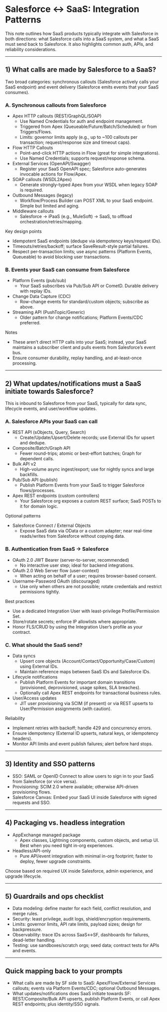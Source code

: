 # Salesforce ↔ SaaS: Integration Patterns

This note outlines how SaaS products typically integrate with Salesforce in both directions: what Salesforce calls into a SaaS system, and what a SaaS must send back to Salesforce. It also highlights common auth, APIs, and reliability considerations.

---

## 1) What calls are made by Salesforce to a SaaS?

Two broad categories: synchronous callouts (Salesforce actively calls your SaaS endpoint) and event delivery (Salesforce emits events that your SaaS consumes).

### A. Synchronous callouts from Salesforce

- Apex HTTP callouts (REST/GraphQL/SOAP)
	- Use Named Credentials for auth and endpoint management.
	- Triggered from Apex (Queueable/Future/Batch/Scheduled) or from Triggers/Flows.
	- Limits: governor limits apply (e.g., up to ~100 callouts per transaction; request/response size and timeout caps).
- Flow HTTP Callouts
	- Point-and-click HTTP actions in Flow (great for simple integrations).
	- Use Named Credentials; supports request/response schema.
- External Services (OpenAPI/Swagger)
	- Register your SaaS OpenAPI spec; Salesforce auto-generates invocable actions for Flow/Apex.
- SOAP callouts (WSDL2Apex)
	- Generate strongly-typed Apex from your WSDL when legacy SOAP is required.
- Outbound Messages (legacy)
	- Workflow/Process Builder can POST XML to your SaaS endpoint. Simple but limited and aging.
- Middleware callouts
	- Salesforce → iPaaS (e.g., MuleSoft) → SaaS, to offload orchestration/retries/mapping.

Key design points
- Idempotent SaaS endpoints (dedupe via idempotency keys/request IDs).
- Timeouts/retries/backoff; surface SaveResult-style partial failures.
- Respect per-transaction limits; use async patterns (Platform Events, Queueable) to avoid blocking user transactions.

### B. Events your SaaS can consume from Salesforce

- Platform Events (pub/sub)
	- Your SaaS subscribes via Pub/Sub API or CometD. Durable delivery with replay IDs.
- Change Data Capture (CDC)
	- Row-change events for standard/custom objects; subscribe as above.
- Streaming API (PushTopic/Generic)
	- Older pattern for change notifications; Platform Events/CDC preferred.

Notes
- These aren’t direct HTTP calls into your SaaS; instead, your SaaS maintains a subscriber client and pulls events from Salesforce’s event bus.
- Ensure consumer durability, replay handling, and at-least-once processing.

---

## 2) What updates/notifications must a SaaS initiate towards Salesforce?

This is inbound to Salesforce from your SaaS, typically for data sync, lifecycle events, and user/workflow updates.

### A. Salesforce APIs your SaaS can call

- REST API (sObjects, Query, Search)
	- Create/Update/Upsert/Delete records; use External IDs for upsert and dedupe.
- Composite/Batch/Graph API
	- Fewer round-trips; atomic or best-effort batches; Graph for dependent calls.
- Bulk API v2
	- High-volume async ingest/export; use for nightly syncs and large backfills.
- Pub/Sub API (publish)
	- Publish Platform Events from your SaaS to trigger Salesforce flows/processes.
- Apex REST endpoints (custom controllers)
	- Your Salesforce org exposes a custom REST surface; SaaS POSTs to it for domain logic.

Optional patterns
- Salesforce Connect / External Objects
	- Expose SaaS data via OData or a custom adapter; near real-time reads/writes from Salesforce without copying data.

### B. Authentication from SaaS → Salesforce

- OAuth 2.0 JWT Bearer (server-to-server, recommended)
	- No interactive user step; ideal for backend integrations.
- OAuth 2.0 Web Server flow (user-context)
	- When acting on behalf of a user; requires browser-based consent.
- Username-Password OAuth (discouraged)
	- Use only when others are not possible; rotate credentials and restrict permissions tightly.

Best practices
- Use a dedicated Integration User with least-privilege Profile/Permission Set.
- Store/rotate secrets; enforce IP allowlists where appropriate.
- Honor FLS/CRUD by using the Integration User’s profile as your contract.

### C. What should the SaaS send?

- Data syncs
	- Upsert core objects (Account/Contact/Opportunity/Case/Custom) using External IDs.
	- Maintain reference maps between SaaS IDs and Salesforce IDs.
- Lifecycle notifications
	- Publish Platform Events for important domain transitions (provisioned, deprovisioned, usage spikes, SLA breaches).
	- Optionally call Apex REST endpoints for transactional business rules.
- User/Access updates
	- JIT user provisioning via SCIM (if present) or via REST upserts to User/Permission assignments (with caution).

Reliability
- Implement retries with backoff; handle 429 and concurrency errors.
- Ensure idempotency (External ID upserts, natural keys, or idempotency headers).
- Monitor API limits and event publish failures; alert before hard stops.

---

## 3) Identity and SSO patterns

- SSO: SAML or OpenID Connect to allow users to sign in to your SaaS from Salesforce (or vice versa).
- Provisioning: SCIM 2.0 where available; otherwise API-driven provisioning flows.
- Salesforce Canvas: Embed your SaaS UI inside Salesforce with signed requests and SSO.

---

## 4) Packaging vs. headless integration

- AppExchange managed package
	- Apex classes, Lightning components, custom objects, and setup UI. Best when you need tight in-org experiences.
- Headless/API-only
	- Pure API/event integration with minimal in-org footprint; faster to deploy, fewer upgrade constraints.

Choose based on required UX inside Salesforce, admin experience, and upgrade lifecycle.

---

## 5) Guardrails and ops checklist

- Data modeling: define master for each field, conflict resolution, and merge rules.
- Security: least privilege, audit logs, shield/encryption requirements.
- Limits: governor limits, API rate limits, payload sizes; design for backpressure.
- Observability: trace IDs across SaaS↔SF, dashboards for failures, dead-letter handling.
- Testing: use sandboxes/scratch orgs; seed data; contract tests for APIs and events.

---

## Quick mapping back to your prompts

- What calls are made by SF side to SaaS: Apex/Flow/External Services callouts; events via Platform Events/CDC; optional Outbound Messages.
- What updates/notifications does SaaS initiate towards SF: REST/Composite/Bulk API upserts, publish Platform Events, or call Apex REST endpoints; plus identity/SSO signals.

